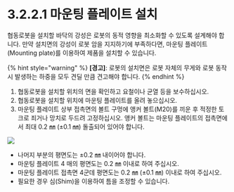 # 3.2.2.1 마운팅 플레이트 설치

협동로봇을 설치할 바닥의 강성은 로봇의 동적 영향을 최소화할 수 있도록 설계해야 합니다. 만약 설치면의 강성이 로봇 암을 지지하기에 부족하다면, 마운팅 플레이트(Mounting plate)를 이용하여 제품을 설치할 수 있습니다.

{% hint style="warning" %}
**\[경고]**: 로봇의 설치면은 로봇 자체의 무게와 로봇 동작 시 발생하는 하중을 모두 견딜 만큼 견고해야 합니다.
{% endhint %}

1. 협동로봇을 설치할 위치의 면을 확인하고 요철이나 균열 등을 보수하십시오.
2. 협동로봇을 설치할 위치에 마운팅 플레이트를 올려 놓으십시오.
3. 마운팅 플레이트 상부 접촉면의 볼트 구멍에 앵커 볼트(M20)를 끼운 후 적정한 토크로 죄거나 망치로 두드려 고정하십시오. 앵커 볼트는 마운팅 플레이트의 접촉면에서 최대 0.2 ㎜ (±0.1 ㎜) 돌출되어 있어야 합니다.

![](../../../_assets/mounting\_plate.png)

* 나머지 부분의 평면도는 ±0.2 ㎜ 내이어야 합니다.
* 마운팅 플레이트 4 매의 평면도는 0.2 ㎜ 이내로 하여 주십시오.
* 마운팅 플레이트 접촉면 4군데 평면도는 0.2 ㎜ (±0.1 ㎜) 이내로 하여 주십시오.
* 필요한 경우 심(Shim)을 이용하여 틈을 조정할 수 있습니다.
